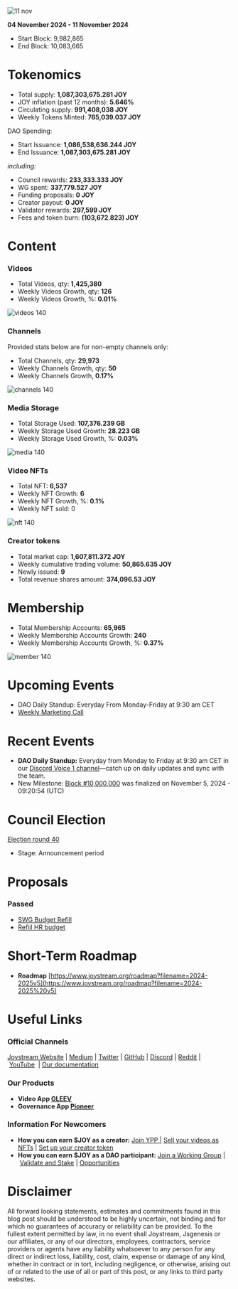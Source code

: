 ![11 nov](https://github.com/user-attachments/assets/97902cc3-25c6-4a1c-a68e-ebd0a22a6885)

**04 November 2024 - 11 November 2024**

- Start Block: 9,982,865
- End Block: 10,083,665

# Tokenomics

- Total supply: **1,087,303,675.281 JOY**
- JOY inflation (past 12 months): **5.646%**
- Circulating supply: **991,408,038 JOY**
- Weekly Tokens Minted: **765,039.037 JOY**

DAO Spending:

- Start Issuance: **1,086,538,636.244 JOY**
- End Issuance: **1,087,303,675.281 JOY**

*including:*

- Council rewards: **233,333.333 JOY**
- WG spent: **337,779.527 JOY**
- Funding proposals: **0 JOY**
- Creator payout: **0 JOY**
- Validator rewards: **297,599 JOY**
- Fees and token burn: **(103,672.823) JOY**

# **Content**

### Videos

- Total Videos, qty: **1,425,380**
- Weekly Videos Growth, qty: **126**
- Weekly Videos Growth, %: **0.01%**

![videos 140](https://github.com/user-attachments/assets/1fe4b81c-ed7a-4f67-a9ef-6589fe0c723f)

### Channels

Provided stats below are for non-empty channels only:

- Total Channels, qty: **29,973**
- Weekly Channels Growth, qty: **50**
- Weekly Channels Growth, **0.17%**

![channels 140](https://github.com/user-attachments/assets/1b737375-6ddd-48b7-8849-56bf684b3f83)

### Media Storage

- Total Storage Used: **107,376.239 GB**
- Weekly Storage Used Growth: **28.223 GB**
- Weekly Storage Used Growth, %: **0.03%**

![media 140](https://github.com/user-attachments/assets/17467f01-4392-4630-a383-e288e85b5336)

### Video NFTs

- Total NFT: **6,537**
- Weekly NFT Growth: **6**
- Weekly NFT Growth, %: **0.1%**
- Weekly NFT sold: 0

![nft 140](https://github.com/user-attachments/assets/23ad22bc-af9d-465a-b324-defa40a571a2)

### Creator tokens

- Total market cap: **1,607,811.372 JOY**
- Weekly cumulative trading volume: **50,865.635 JOY**
- Newly issued: **9**
- Total revenue shares amount: **374,096.53 JOY**

# **Membership**

- Total Membership Accounts: **65,965**
- Weekly Membership Accounts Growth: **240**
- Weekly Membership Accounts Growth, %: **0.37%**

![member 140](https://github.com/user-attachments/assets/504c4ca7-c338-4ddd-944f-6ded403e40d0)

# **Upcoming Events**

- DAO Daily Standup: Everyday From Monday-Friday at 9:30 am CET
- [Weekly Marketing Call](https://discord.gg/NYrsa9Mg?event=1298203754419589122)

# **Recent Events**

- **DAO Daily Standup:** Everyday from Monday to Friday at 9:30 am CET in our [Discord Voice 1 channel](https://discord.gg/NaNzysB5YZ)—catch up on daily updates and sync with the team.
- New Milestone: [Block #10,000,000](https://joystream.subscan.io/block/10000000) was finalized on November 5, 2024 - 09:20:54 (UTC)

# **Council Election**

[Election round 40](https://pioneerapp.xyz/#/election)

- Stage: Announcement period

# Proposals

### Passed

- [SWG Budget Refill](https://pioneerapp.xyz/#/proposals/preview/1035)
- [Refiil HR budget](https://pioneerapp.xyz/#/proposals/preview/1036)

# **Short-Term Roadmap**

- **Roadmap** [https://www.joystream.org/roadmap?filename=2024-2025v5](https://www.joystream.org/roadmap?filename=2024-2025%20v5)

# **Useful Links**

### **Official Channels**

[Joystream Website](https://www.joystream.org/) | [Medium](https://blog.joystream.org/) | [Twitter](https://twitter.com/JoystreamDAO/) | [GitHub](https://github.com/Joystream) | [Discord](https://discord.com/invite/DE9UN3YpRP) | [Reddit](https://www.reddit.com/r/joystream_dao/) | [YouTube](https://www.youtube.com/@joystream8627)  | [Our documentation](https://handbook.joystream.org/)

### **Our Products**

- **Video App [GLEEV](https://gleev.xyz/)**
- **Governance App [Pioneer](https://pioneerapp.xyz/)**

### **Information For Newcomers**

- **How you can earn $JOY as a creator:** [Join YPP |](https://gleev.xyz/ypp) [Sell your videos as NFTs](https://www.joystream.org/ru/#video-nfts) | [Set up your creator token](https://www.joystream.org/ru/#creator-tokens)
- **How you can earn $JOY as a DAO participant:** [Join a Working Group](https://pioneerapp.xyz/#/working-groups/openings) | [Validate and Stake](https://handbook.joystream.org/system/nomination) | [Opportunities](https://discord.com/channels/811216481340751934/1119240044830527529)

# **Disclaimer**

All forward looking statements, estimates and commitments found in this blog post should be understood to be highly uncertain, not binding and for which no guarantees of accuracy or reliability can be provided. To the fullest extent permitted by law, in no event shall Joystream, Jsgenesis or our affiliates, or any of our directors, employees, contractors, service providers or agents have any liability whatsoever to any person for any direct or indirect loss, liability, cost, claim, expense or damage of any kind, whether in contract or in tort, including negligence, or otherwise, arising out of or related to the use of all or part of this post, or any links to third party websites.
